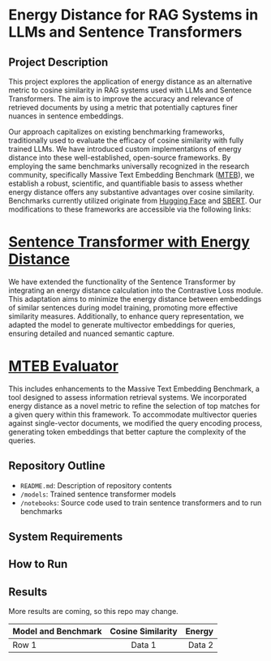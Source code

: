 # Energy Distance for RAG Systems in LLMs and Sentence Transformers

## Project Description
This project explores the application of energy distance as an alternative metric to cosine similarity in RAG systems used with LLMs and Sentence Transformers. The aim is to improve the accuracy and relevance of retrieved documents by using a metric that potentially captures finer nuances in sentence embeddings.

Our approach capitalizes on existing benchmarking frameworks, traditionally used to evaluate the efficacy of cosine similarity with fully trained LLMs. We have introduced custom implementations of energy distance into these well-established, open-source frameworks. By employing the same benchmarks universally recognized in the research community, specifically Massive Text Embedding Benchmark ([MTEB](https://huggingface.co/blog/mteb#:~:text=MTEB%20is%20a%20massive%20benchmark,on%20a%20variety%20of%20tasks.)), we establish a robust, scientific, and quantifiable basis to assess whether energy distance offers any substantive advantages over cosine similarity. Benchmarks currently utilized originate from [Hugging Face](https://huggingface.co) and [SBERT](https://www.sbert.net). Our modifications to these frameworks are accessible via the following links:

# [Sentence Transformer with Energy Distance](https://github.com/gnatesan/sentence-transformers-energydistance)

We have extended the functionality of the Sentence Transformer by integrating an energy distance calculation into the Contrastive Loss module. This adaptation aims to minimize the energy distance between embeddings of similar sentences during model training, promoting more effective similarity measures. Additionally, to enhance query representation, we adapted the model to generate multivector embeddings for queries, ensuring detailed and nuanced semantic capture.

# [MTEB Evaluator](https://github.com/gnatesan/mteb-evaluator)

This includes enhancements to the Massive Text Embedding Benchmark, a tool designed to assess information retrieval systems. We incorporated energy distance as a novel metric to refine the selection of top matches for a given query within this framework. To accommodate multivector queries against single-vector documents, we modified the query encoding process, generating token embeddings that better capture the complexity of the queries.

## Repository Outline
- `README.md`: Description of repository contents
- `/models`: Trained sentence transformer models
- `/notebooks`: Source code used to train sentence transformers and to run benchmarks

## System Requirements


## How to Run



## Results

More results are coming, so this repo may change.

| Model and Benchmark | Cosine Similarity | Energy |
|----------|:--------:|---------:|
| Row 1    | Data 1   |  Data 2  |
